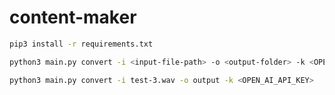 # content-maker

```sh
pip3 install -r requirements.txt
```


```sh
python3 main.py convert -i <input-file-path> -o <output-folder> -k <OPEN_AI_API_KEY>
```


```sh
python3 main.py convert -i test-3.wav -o output -k <OPEN_AI_API_KEY>
```
